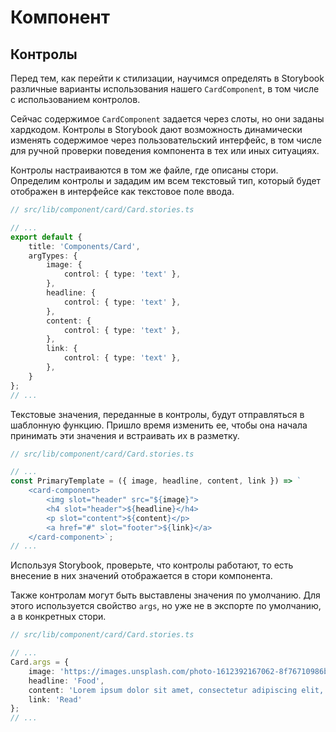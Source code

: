 # Компонент <card-component>

## Контролы

Перед тем, как перейти к стилизации, научимся определять в Storybook различные варианты использования нашего `CardComponent`, в том числе с использованием контролов.

Сейчас содержимое `CardComponent` задается через слоты, но они заданы хардкодом. Контролы в Storybook дают возможность динамически изменять содержимое через пользовательский интерфейс, в том числе для ручной проверки поведения компонента в тех или иных ситуациях.

Контролы настраиваются в том же файле, где описаны стори. Определим контролы и зададим им всем текстовый тип, который будет отображен в интерфейсе как текстовое поле ввода.

```ts
// src/lib/component/card/Card.stories.ts

// ...
export default {
    title: 'Components/Card',
    argTypes: {
        image: {
            control: { type: 'text' },
        },
        headline: {
            control: { type: 'text' },
        },
        content: {
            control: { type: 'text' },
        },
        link: {
            control: { type: 'text' },
        },
    }
};
// ...
```

Текстовые значения, переданные в контролы, будут отправляться в шаблонную функцию. Пришло время изменить ее, чтобы она начала принимать эти значения и встраивать их в разметку.

```ts
// src/lib/component/card/Card.stories.ts

// ...
const PrimaryTemplate = ({ image, headline, content, link }) => `
    <card-component>
        <img slot="header" src="${image}">
        <h4 slot="header">${headline}</h4>
        <p slot="content">${content}</p>
        <a href="#" slot="footer">${link}</a>
    </card-component>`;
// ...
```

Используя Storybook, проверьте, что контролы работают, то есть внесение в них значений отображается в стори компонента.

Также контролам могут быть выставлены значения по умолчанию. Для этого используется свойство `args`, но уже не в экспорте по умолчанию, а в конкретных стори.

```ts
// src/lib/component/card/Card.stories.ts

// ...
Card.args = {
    image: 'https://images.unsplash.com/photo-1612392167062-8f76710986ba?ixid=MnwxMjA3fDF8MHxwaG90by1wYWdlfHx8fGVufDB8fHx8&ixlib=rb-1.2.1&auto=format&fit=crop&w=1350&q=80',
    headline: 'Food',
    content: 'Lorem ipsum dolor sit amet, consectetur adipiscing elit, sed do eiusmod tempor incididunt ut labore et dolore magna aliqua. Ut enim ad minim veniam, quis nostr ud exercitation ullamco laboris nisi ut aliquip ex ea comamodo consequat.',
    link: 'Read'
};
// ...
```

